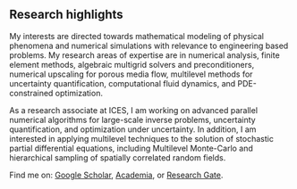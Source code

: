 ## Research highlights
My interests are directed towards mathematical modeling of physical phenomena and numerical simulations with relevance to engineering
based problems.
My research areas of expertise are in numerical analysis, finite element methods, algebraic multigrid solvers and preconditioners,
numerical upscaling for porous media flow, multilevel methods for uncertainty quantification, computational fluid dynamics,
and PDE-constrained optimization.

As a research associate at ICES, I am working on advanced parallel numerical algorithms for large-scale inverse problems,
uncertainty quantification, and optimization under uncertainty.
In addition, I am interested in applying multilevel techniques to the solution of stochastic partial differential equations,
including Multilevel Monte-Carlo and hierarchical sampling of spatially correlated random fields.

Find me on: [Google Scholar](https://scholar.google.com/citations?user=lELCubQAAAAJ&hl=en), [Academia](https://utexas.academia.edu/UmbertoVilla), or [Research Gate](https://www.researchgate.net/profile/Umberto_Villa).
